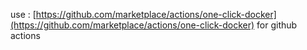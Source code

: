 
use : [https://github.com/marketplace/actions/one-click-docker](https://github.com/marketplace/actions/one-click-docker) for github actions
